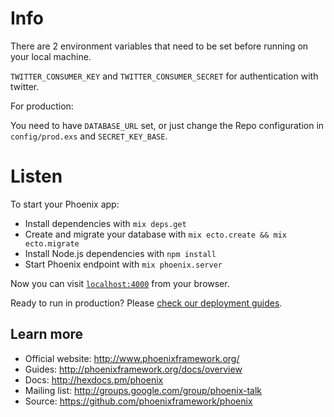 # Info

There are 2 environment variables that need to be set before running on your local machine.

`TWITTER_CONSUMER_KEY` and `TWITTER_CONSUMER_SECRET` for authentication with twitter.

For production:

You need to have `DATABASE_URL` set, or just change the Repo configuration in `config/prod.exs` and `SECRET_KEY_BASE`.

# Listen

To start your Phoenix app:

  * Install dependencies with `mix deps.get`
  * Create and migrate your database with `mix ecto.create && mix ecto.migrate`
  * Install Node.js dependencies with `npm install`
  * Start Phoenix endpoint with `mix phoenix.server`

Now you can visit [`localhost:4000`](http://localhost:4000) from your browser.

Ready to run in production? Please [check our deployment guides](http://www.phoenixframework.org/docs/deployment).

## Learn more

  * Official website: http://www.phoenixframework.org/
  * Guides: http://phoenixframework.org/docs/overview
  * Docs: http://hexdocs.pm/phoenix
  * Mailing list: http://groups.google.com/group/phoenix-talk
  * Source: https://github.com/phoenixframework/phoenix
